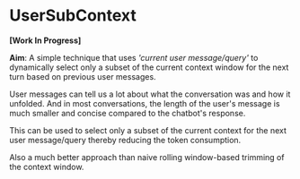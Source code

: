 # UserSubContext

**[Work In Progress]**

**Aim**: 
A simple technique that uses _'current user message/query'_ to dynamically select only a subset of the current context window for the next turn based on previous user messages.

User messages can tell us a lot about what the conversation was and how it unfolded. And in most conversations, the length of the user's message is much smaller and concise compared to the chatbot's response.

This can be used to select only a subset of the current context for the next user message/query thereby reducing the token consumption.

Also a much better approach than naive rolling window-based trimming of the context window.
